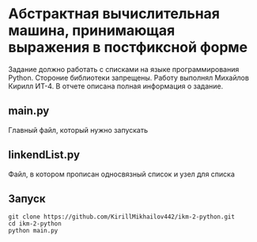 # Абстрактная вычислительная машина, принимающая выражения в постфиксной форме
Задание должно работать с списками на языке программирования Python. 
Стороние библиотеки запрещены.
Работу выполнял Михайлов Кирилл ИТ-4.
В отчете описана полная информация о задание.
## main.py
Главный файл, который нужно запускать

## linkendList.py
Файл, в котором прописан односвязный список и узел для списка

## Запуск
```
git clone https://github.com/KirillMikhailov442/ikm-2-python.git
cd ikm-2-python
python main.py
```

